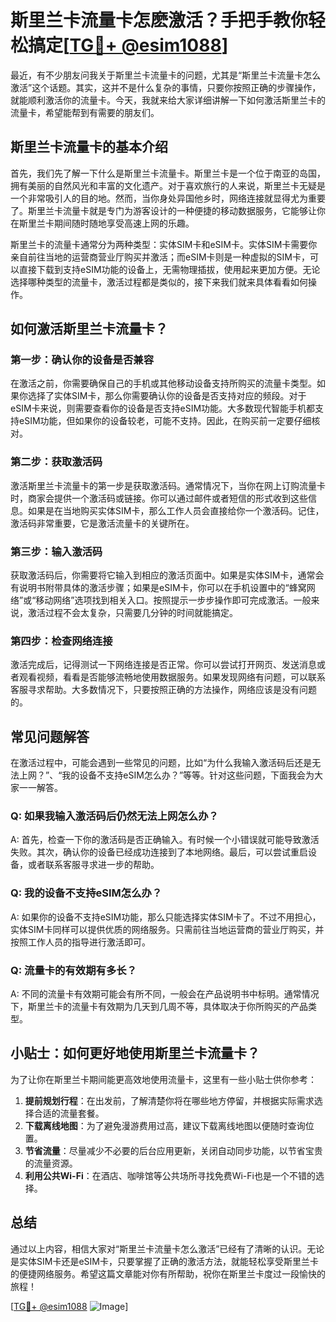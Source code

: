 # 斯里兰卡流量卡怎麽激活？手把手教你轻松搞定[[TG💪+ @esim1088](https://t.me/s/esim1088)]

最近，有不少朋友问我关于斯里兰卡流量卡的问题，尤其是“斯里兰卡流量卡怎么激活”这个话题。其实，这并不是什么复杂的事情，只要你按照正确的步骤操作，就能顺利激活你的流量卡。今天，我就来给大家详细讲解一下如何激活斯里兰卡的流量卡，希望能帮到有需要的朋友们。

## 斯里兰卡流量卡的基本介绍

首先，我们先了解一下什么是斯里兰卡流量卡。斯里兰卡是一个位于南亚的岛国，拥有美丽的自然风光和丰富的文化遗产。对于喜欢旅行的人来说，斯里兰卡无疑是一个非常吸引人的目的地。然而，当你身处异国他乡时，网络连接就显得尤为重要了。斯里兰卡流量卡就是专门为游客设计的一种便捷的移动数据服务，它能够让你在斯里兰卡期间随时随地享受高速上网的乐趣。

斯里兰卡的流量卡通常分为两种类型：实体SIM卡和eSIM卡。实体SIM卡需要你亲自前往当地的运营商营业厅购买并激活；而eSIM卡则是一种虚拟的SIM卡，可以直接下载到支持eSIM功能的设备上，无需物理插拔，使用起来更加方便。无论选择哪种类型的流量卡，激活过程都是类似的，接下来我们就来具体看看如何操作。

## 如何激活斯里兰卡流量卡？

### 第一步：确认你的设备是否兼容

在激活之前，你需要确保自己的手机或其他移动设备支持所购买的流量卡类型。如果你选择了实体SIM卡，那么你需要确认你的设备是否支持对应的频段。对于eSIM卡来说，则需要查看你的设备是否支持eSIM功能。大多数现代智能手机都支持eSIM功能，但如果你的设备较老，可能不支持。因此，在购买前一定要仔细核对。

### 第二步：获取激活码

激活斯里兰卡流量卡的第一步是获取激活码。通常情况下，当你在网上订购流量卡时，商家会提供一个激活码或链接。你可以通过邮件或者短信的形式收到这些信息。如果是在当地购买实体SIM卡，那么工作人员会直接给你一个激活码。记住，激活码非常重要，它是激活流量卡的关键所在。

### 第三步：输入激活码

获取激活码后，你需要将它输入到相应的激活页面中。如果是实体SIM卡，通常会有说明书附带具体的激活步骤；如果是eSIM卡，你可以在手机设置中的“蜂窝网络”或“移动网络”选项找到相关入口。按照提示一步步操作即可完成激活。一般来说，激活过程不会太复杂，只需要几分钟的时间就能搞定。

### 第四步：检查网络连接

激活完成后，记得测试一下网络连接是否正常。你可以尝试打开网页、发送消息或者观看视频，看看是否能够流畅地使用数据服务。如果发现网络有问题，可以联系客服寻求帮助。大多数情况下，只要按照正确的方法操作，网络应该是没有问题的。

## 常见问题解答

在激活过程中，可能会遇到一些常见的问题，比如“为什么我输入激活码后还是无法上网？”、“我的设备不支持eSIM怎么办？”等等。针对这些问题，下面我会为大家一一解答。

### Q: 如果我输入激活码后仍然无法上网怎么办？

A: 首先，检查一下你的激活码是否正确输入。有时候一个小错误就可能导致激活失败。其次，确认你的设备已经成功连接到了本地网络。最后，可以尝试重启设备，或者联系客服寻求进一步的帮助。

### Q: 我的设备不支持eSIM怎么办？

A: 如果你的设备不支持eSIM功能，那么只能选择实体SIM卡了。不过不用担心，实体SIM卡同样可以提供优质的网络服务。只需前往当地运营商的营业厅购买，并按照工作人员的指导进行激活即可。

### Q: 流量卡的有效期有多长？

A: 不同的流量卡有效期可能会有所不同，一般会在产品说明书中标明。通常情况下，斯里兰卡的流量卡有效期为几天到几周不等，具体取决于你所购买的产品类型。

## 小贴士：如何更好地使用斯里兰卡流量卡？

为了让你在斯里兰卡期间能更高效地使用流量卡，这里有一些小贴士供你参考：

1. **提前规划行程**：在出发前，了解清楚你将在哪些地方停留，并根据实际需求选择合适的流量套餐。
2. **下载离线地图**：为了避免漫游费用过高，建议下载离线地图以便随时查询位置。
3. **节省流量**：尽量减少不必要的后台应用更新，关闭自动同步功能，以节省宝贵的流量资源。
4. **利用公共Wi-Fi**：在酒店、咖啡馆等公共场所寻找免费Wi-Fi也是一个不错的选择。

## 总结

通过以上内容，相信大家对“斯里兰卡流量卡怎么激活”已经有了清晰的认识。无论是实体SIM卡还是eSIM卡，只要掌握了正确的激活方法，就能轻松享受斯里兰卡的便捷网络服务。希望这篇文章能对你有所帮助，祝你在斯里兰卡度过一段愉快的旅程！

[[TG💪+ @esim1088](https://t.me/s/esim1088) ![Image](https://i.postimg.cc/4NQfJmqS/Snipaste-2025-05-13-00-14-12.png)]